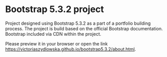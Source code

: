 # Bootstrap 5.3.2 project
Project designed using Bootstrap 5.3.2 as a part of a portfolio building process.
The project is build based on the official Bootstrap documentation. Bootstrap included via CDN within the project.

Please preview it in your browser or open the link https://victoriaszydlowska.github.io/bootstrap5.3.2/about.html.

